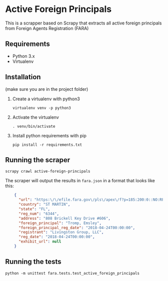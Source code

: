 # Active Foreign Principals

This is a scrapper based on Scrapy that extracts all active foreign principals from Foreign Agents Registration (FARA)

## Requirements

* Python 3.x
* Virtualenv

## Installation
(make sure you are in the project folder)

1. Create a virtualenv with python3

    ```virtualenv venv -p python3```

2. Activate the virtualenv

    ```. venv/bin/activate```

3. Install python requirements with pip

    ```pip install -r requirements.txt```


## Running the scraper

    scrapy crawl active-foreign-principals

The scraper will output the results in `fara.json` in a format that looks like this:

```json
    {
      "url": "https:\/\/efile.fara.gov\/pls\/apex\/f?p=185:200:0::NO:RP,200:P200_REG_NUMBER,P200_DOC_TYPE,P200_COUNTRY:6344,Exhibit%20AB,*ST.%20MARTIN",
      "country": "ST MARTIN",
      "state": "FL",
      "reg_num": "6344",
      "address": "808 Brickell Key Drive #606",
      "foreign_principal": "Tromp, Emsley",
      "foreign_principal_reg_date": "2018-04-24T00:00:00",
      "registrant": "Livingston Group, LLC",
      "reg_date": "2018-04-24T00:00:00",
      "exhibit_url": null
    }
```

## Running the tests

    python -m unittest fara.tests.test_active_foreign_principals
